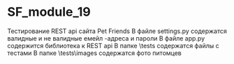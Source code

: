 # SF_module_19
Тестирование REST api сайта Pet Friends
В файле settings.py содержатся валидные и не валидные емейл -адреса и пароли
В файле app.py содержится библиотека к REST api 
В папке \tests содержатся файлы с тестами
В папке \tests\images содержатся фото питомцев
